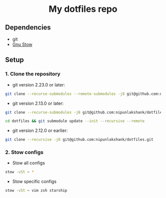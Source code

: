 <h1 style="text-align: center;">My dotfiles repo</h1>

## Dependencies

* git
* [Gnu Stow](https://www.gnu.org/software/stow/)

## Setup

### 1. Clone the repository

* git version 2.23.0 or later:

```bash
git clone --recurse-submodules --remote-submodules -j8 git@github.com:nipunlakshank/dotfiles.git
```

* git version 2.13.0 or later:

```bash
git clone --recurse-submodules -j8 git@github.com:nipunlakshank/dotfiles.git
```

```bash
cd dotfiles && git submodule update --init --recursive --remote
```

* git version 2.12.0 or earlier:

```bash
git clone --recursive -j8 git@github.com:nipunlakshank/dotfiles.git
```

### 2. Stow configs

* Stow all configs

```bash
stow -vSt ~ *
```

* Stow specific configs

```bash
stow -vSt ~ vim zsh starship
```

